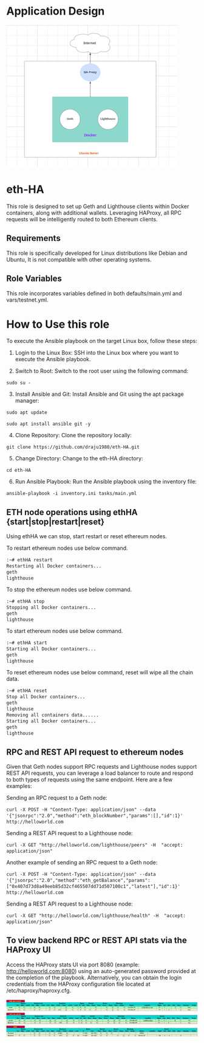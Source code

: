 Application Design
=========
![alt text](image.png)


eth-HA
=========

This role is designed to set up Geth and Lighthouse clients within Docker containers, along with additional wallets. Leveraging HAProxy, all RPC requests will be intelligently routed to both Ethereum clients.

Requirements
------------

This role is specifically developed for Linux distributions like Debian and Ubuntu, It is not compatible with other operating systems.

Role Variables
--------------

This role incorporates variables defined in both defaults/main.yml and vars/testnet.yml.

How to Use this role
==============
To execute the Ansible playbook on the target Linux box, follow these steps:

1.	Login to the Linux Box:
SSH into the Linux box where you want to execute the Ansible playbook.

2.	Switch to Root:
Switch to the root user using the following command:
```
sudo su -
```

3.	Install Ansible and Git:
Install Ansible and Git using the apt package manager:
```
sudo apt update
```
```
sudo apt install ansible git -y
```

4.	Clone Repository:
Clone the repository locally:
```
git clone https://github.com/draju1980/eth-HA.git
```

5.	Change Directory:
Change to the eth-HA directory:
```
cd eth-HA
```

6.	Run Ansible Playbook:
Run the Ansible playbook using the inventory file:

```
ansible-playbook -i inventory.ini tasks/main.yml
```

ETH node operations using ethHA {start|stop|restart|reset}
--------------
Using ethHA we can stop, start restart or reset ethereum nodes.

To restart ethereum nodes use below command.
```
:~# ethHA restart
Restarting all Docker containers...
geth
lighthouse
```

To stop the ethereum nodes use below command.
```
:~# ethHA stop
Stopping all Docker containers...
geth
lighthouse
```

To start ethereum nodes use below command.
```
:~# ethHA start
Starting all Docker containers...
geth
lighthouse
```

To reset ethereum nodes use below command, reset will wipe all the chain data.
```
:~# ethHA reset
Stop all Docker containers...
geth
lighthouse
Removing all containers data......
Starting all Docker containers...
geth
lighthouse
```

RPC and REST API request to ethereum nodes
--------------
Given that Geth nodes support RPC requests and Lighthouse nodes support REST API requests, you can leverage a load balancer to route and respond to both types of requests using the same endpoint. Here are a few examples:


Sending an RPC request to a Geth node:
```
curl -X POST -H "Content-Type: application/json" --data '{"jsonrpc":"2.0","method":"eth_blockNumber","params":[],"id":1}' http://helloworld.com
```

Sending a REST API request to a Lighthouse node:
```
curl -X GET "http://helloworld.com/lighthouse/peers" -H  "accept: application/json"
```

Another example of sending an RPC request to a Geth node:
```
curl -X POST -H "Content-Type: application/json" --data '{"jsonrpc":"2.0","method":"eth_getBalance","params":["0x407d73d8a49eeb85d32cf465507dd71d507100c1","latest"],"id":1}' http://helloworld.com
```

Sending a REST API request to a Lighthouse node:
```
curl -X GET "http://helloworld.com/lighthouse/health" -H  "accept: application/json"
```

To view backend RPC or REST API stats via the HAProxy UI
--------------
Access the HAProxy stats UI via port 8080 (example: http://helloworld.com:8080) using an auto-generated password provided at the completion of the playbook. Alternatively, you can obtain the login credentials from the HAProxy configuration file located at /etc/haproxy/haproxy.cfg.

![alt text](image-1.png)
